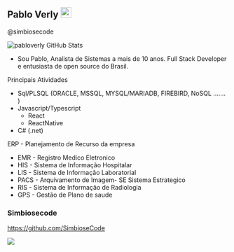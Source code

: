 ## Pablo Verly <img src="https://github.com/TheDudeThatCode/TheDudeThatCode/blob/master/Assets/Earth.gif" width="24px">
@simbiosecode 

![pabloverly GitHub Stats](https://github-readme-stats.vercel.app/api?username=pabloverly&show_icons=true)


- Sou Pablo, Analista de Sistemas a mais de 10 anos. Full Stack Developer e entusiasta de open source do Brasil.

Principais Atividades

* Sql/PLSQL (ORACLE, MSSQL, MYSQL/MARIADB, FIREBIRD, NoSQL ....... )
* Javascript/Typescript
  * React
  * ReactNative
* C# (.net)

ERP - Planejamento de Recurso da empresa
 * EMR -  Registro Medico Eletronico
 * HIS - Sistema de Informação Hospitalar
 * LIS - Sistema de Informação Laboratorial
 * PACS - Arquivamento de Imagem- SE  Sistema Estrategico
 * RIS - Sistema de Informação de Radiologia
 * GPS - Gestão de Plano de saude


### Simbiosecode
https://github.com/SimbioseCode

![](https://avatars2.githubusercontent.com/u/36868154?s=200&v=4)
